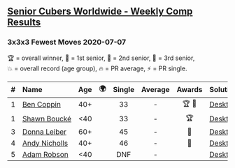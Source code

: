 <style>table {white-space: nowrap;}</style>
<link rel="stylesheet" type="text/css" href="/scw-comp/css/flags.css" />

## [Senior Cubers Worldwide - Weekly Comp Results](/scw-comp/results/)
### 3x3x3 Fewest Moves 2020-07-07

<span style="white-space: nowrap;">🏆 = overall winner</span>, <span style="white-space: nowrap;">🥇 = 1st senior</span>, <span style="white-space: nowrap;">🥈 = 2nd senior</span>, <span style="white-space: nowrap;">🥉 = 3rd senior</span>, <span style="white-space: nowrap;">💥 = overall record (age group)</span>, <span style="white-space: nowrap;">🔥 = PR average</span>, <span style="white-space: nowrap;">⚡ = PR single</span>.

| # | Name | Age | 🌍 | Single | Average | Awards | Solution |
| :--: | :-- | :--: | :--: | :--: | :--: | :--: | :-- |
| 1 | [Ben Coppin](../../persons/ben_coppin/333fm.md) | 40+ | <i class="flag flag-GB" /> | 33 | - | 🏆 🥇 | [Desktop](https://www.facebook.com/events/881997795616111/permalink/884382862044271) / [Mobile](https://m.facebook.com/events/881997795616111?view=permalink&id=884382862044271) |
| 1 | [Shawn Boucké](../../persons/shawn_boucke/333fm.md) | <40 | <i class="flag flag-US" /> | 33 | - | 🏆 | [Desktop](https://www.facebook.com/events/881997795616111/permalink/883605065455384) / [Mobile](https://m.facebook.com/events/881997795616111?view=permalink&id=883605065455384) |
| 3 | [Donna Leiber](../../persons/donna_leiber/333fm.md) | 60+ | <i class="flag flag-US" /> | 45 | - | 🥈 | [Desktop](https://www.facebook.com/events/881997795616111/permalink/882387552243802) / [Mobile](https://m.facebook.com/events/881997795616111?view=permalink&id=882387552243802) |
| 4 | [Andy Nicholls](../../persons/andy_nicholls/333fm.md) | 40+ | <i class="flag flag-GB" /> | 46 | - | 🥉 | [Desktop](https://www.facebook.com/events/881997795616111/permalink/884277758721448) / [Mobile](https://m.facebook.com/events/881997795616111?view=permalink&id=884277758721448) |
| 5 | [Adam Robson](../../persons/adam_robson/333fm.md) | <40 | <i class="flag flag-GB" /> | DNF | - |  | [Desktop](https://www.facebook.com/events/881997795616111/permalink/882722368876987) / [Mobile](https://m.facebook.com/events/881997795616111?view=permalink&id=882722368876987) |

<!-- Global site tag (gtag.js) - Google Analytics -->
<script async src="https://www.googletagmanager.com/gtag/js?id=UA-86348435-3"></script>
<script>window.dataLayer = window.dataLayer || []; function gtag() {dataLayer.push(arguments);} gtag('js', new Date()); gtag('config', 'UA-86348435-3');</script>
